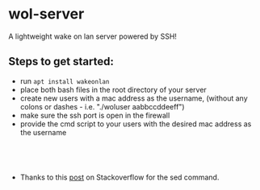 # wol-server
A lightweight wake on lan server powered by SSH!

## Steps to get started:
- run `apt install wakeonlan`
- place both bash files in the root directory of your server
- create new users with a mac address as the username, (without any colons or dashes - i.e. "./woluser aabbccddeeff")
- make sure the ssh port is open in the firewall
- provide the cmd script to your users with the desired mac address as the username

## ­
- Thanks to this [post](https://stackoverflow.com/a/10991928) on Stackoverflow for the sed command.
